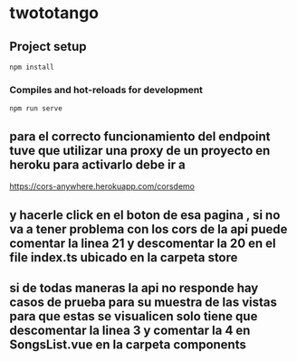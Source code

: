 # twototango

## Project setup
```
npm install
```

### Compiles and hot-reloads for development
```
npm run serve
```

## para el correcto funcionamiento del endpoint tuve que utilizar una proxy de un proyecto en heroku para activarlo debe ir a

https://cors-anywhere.herokuapp.com/corsdemo

## y hacerle click en el boton de esa pagina , si no va a tener problema con los cors de la api puede comentar la linea 21 y descomentar la 20 en el file index.ts ubicado en la carpeta store



## si de todas maneras la api no responde hay casos de prueba para su muestra de las vistas para que estas se visualicen solo tiene que descomentar la linea 3 y comentar la 4 en SongsList.vue en la carpeta components